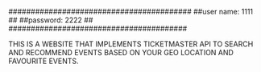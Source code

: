#########################################
##user name: 1111                     ##
##password: 2222                      ##
########################################

THIS IS A WEBSITE THAT IMPLEMENTS TICKETMASTER API TO SEARCH AND RECOMMEND EVENTS BASED ON YOUR
GEO LOCATION AND FAVOURITE EVENTS.
